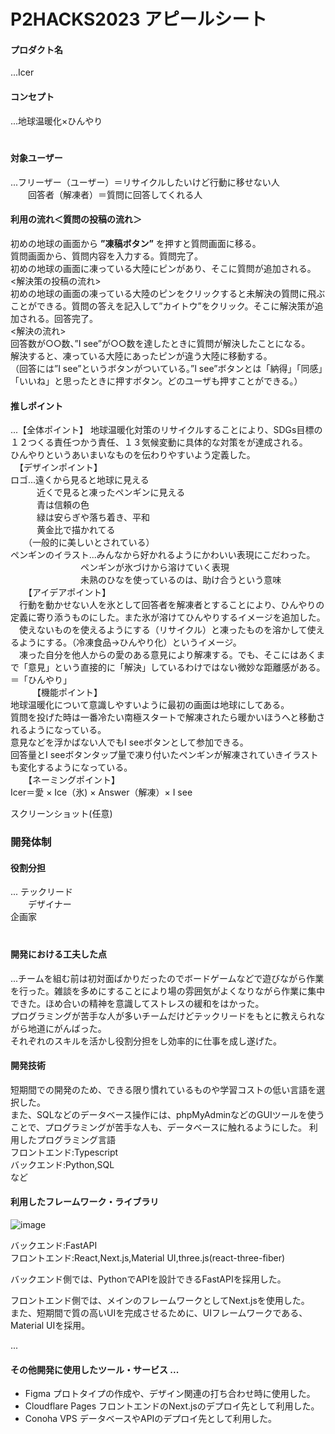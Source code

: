 # P2HACKS2023 アピールシート 
#### プロダクト名
...Icer  

#### コンセプト
...地球温暖化×ひんやり  
　　

#### 対象ユーザー
...フリーザー（ユーザー）＝リサイクルしたいけど行動に移せない人  
　　回答者（解凍者）＝質問に回答してくれる人  

#### 利用の流れ＜質問の投稿の流れ＞
初めの地球の画面から **”凍稿ボタン”** を押すと質問画面に移る。  
質問画面から、質問内容を入力する。質問完了。  
初めの地球の画面に凍っている大陸にピンがあり、そこに質問が追加される。  
<解決策の投稿の流れ>  
初めの地球の画面の凍っている大陸のピンをクリックすると未解決の質問に飛ぶことができる。質問の答えを記入して”カイトウ”をクリック。そこに解決策が追加される。回答完了。  
<解決の流れ>  
回答数が○○数、”I see”が○○数を達したときに質問が解決したことになる。  
解決すると、凍っている大陸にあったピンが違う大陸に移動する。  
（回答には”I see”というボタンがついている。”I see”ボタンとは「納得」「同感」「いいね」と思ったときに押すボタン。どのユーザも押すことができる。）  

#### 推しポイント
...【全体ポイント】
地球温暖化対策のリサイクルすることにより、SDGs目標の１２つくる責任つかう責任、１３気候変動に具体的な対策をが達成される。  
ひんやりというあいまいなものを伝わりやすいよう定義した。  
　【デザインポイント】　  
ロゴ...遠くから見ると地球に見える  
　　　近くで見ると凍ったペンギンに見える  
　　　青は信頼の色  
　　　緑は安らぎや落ち着き、平和  
　　　黄金比で描かれてる  
　　（一般的に美しいとされている）  
ペンギンのイラスト...みんなから好かれるようにかわいい表現にこだわった。  
　　　　　　　　ペンギンが氷づけから溶けていく表現  
　　　　　　　　未熟のひなを使っているのは、助け合うという意味  
　　【アイデアポイント】  
　行動を動かせない人を氷として回答者を解凍者とすることにより、ひんやりの定義に寄り添うものにした。また氷が溶けてひんやりするイメージを追加した。  
　使えないものを使えるようにする（リサイクル）と凍ったものを溶かして使えるようにする。（冷凍食品→ひんやり化）というイメージ。  
　凍った自分を他人からの愛のある意見により解凍する。でも、そこにはあくまで「意見」という直接的に「解決」しているわけではない微妙な距離感がある。＝「ひんやり」  
　　　【機能ポイント】  
地球温暖化について意識しやすいように最初の画面は地球にしてある。  
質問を投げた時は一番冷たい南極スタートで解凍されたら暖かいほうへと移動されるようになっている。  
意見などを浮かばない人でもI seeボタンとして参加できる。  
回答量とI seeボタンタップ量で凍り付いたペンギンが解凍されていきイラストも変化するようになっている。  
　　【ネーミングポイント】  
Icer＝愛 × Ice（氷) × Answer（解凍）× I see   

スクリーンショット(任意)  

### 開発体制
#### 役割分担
... テックリード  
　　デザイナー　  
       企画家  
　　
#### 開発における工夫した点  
...チームを組む前は初対面ばかりだったのでボードゲームなどで遊びながら作業を行った。雑談を多めにすることにより場の雰囲気がよくなりながら作業に集中できた。ほめ合いの精神を意識してストレスの緩和をはかった。  
プログラミングが苦手な人が多いチームだけどテックリードをもとに教えられながら地道にがんばった。  
それぞれのスキルを活かし役割分担をし効率的に仕事を成し遂げた。  

#### 開発技術
短期間での開発のため、できる限り慣れているものや学習コストの低い言語を選択した。  
また、SQLなどのデータベース操作には、phpMyAdminなどのGUIツールを使うことで、プログラミングが苦手な人も、データベースに触れるようにした。
利用したプログラミング言語  
フロントエンド:Typescript  
バックエンド:Python,SQL  
など  

#### 利用したフレームワーク・ライブラリ
![image](https://github.com/p2hacks2023/pre-10/assets/49752462/e7e512c0-982b-408b-9a3a-43ec09e19267)  

バックエンド:FastAPI  
フロントエンド:React,Next.js,Material UI,three.js(react-three-fiber)  

バックエンド側では、PythonでAPIを設計できるFastAPIを採用した。  

フロントエンド側では、メインのフレームワークとしてNext.jsを使用した。  
また、短期間で質の高いUIを完成させるために、UIフレームワークである、Material UIを採用。



...

#### その他開発に使用したツール・サービス ...
- Figma
プロトタイプの作成や、デザイン関連の打ち合わせ時に使用した。
- Cloudflare Pages
フロントエンドのNext.jsのデプロイ先として利用した。
- Conoha VPS
データベースやAPIのデプロイ先として利用した。

